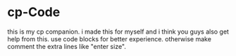 # cp-Code
this is my cp companion. i made this for myself and i think you guys also get help from this.
use code blocks for better experience. otherwise make comment the extra lines like "enter size".

